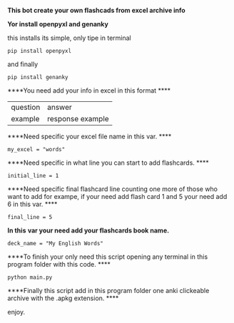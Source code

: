 ****This bot create your own flashcads from excel archive info****

****Yor install openpyxl and genanky****

this installs its simple, only tipe in terminal 

`pip install openpyxl`

and finally

`pip install genanky`

****You need add your info in excel in this format ****

|     |     |
| --- | --- |
| question | answer |
| example | response example |

****Need specific your excel file name in this var. ****

`my_excel = "words"`

****Need specific in what line you can start to add flashcards. ****

`initial_line = 1`

****Need specific final flashcard line counting one more of those who want to add for exampe, if your need add flash card 1 and 5 your need add 6 in this var. ****

`final_line = 5`

****In this**** ****var your need add your flashcards book name.****

`deck_name = "My English Words"`

****To finish your only need this script opening any terminal in this program folder with this code. ****

`python main.py`

****Finally this script add in this program folder one anki clickeable archive with the .apkg extension. ****

enjoy.